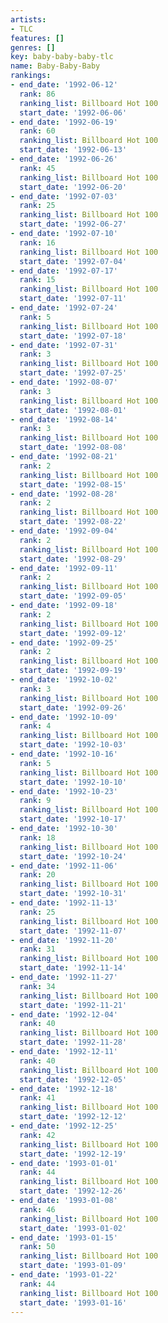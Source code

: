 ```yaml
---
artists:
- TLC
features: []
genres: []
key: baby-baby-baby-tlc
name: Baby-Baby-Baby
rankings:
- end_date: '1992-06-12'
  rank: 86
  ranking_list: Billboard Hot 100
  start_date: '1992-06-06'
- end_date: '1992-06-19'
  rank: 60
  ranking_list: Billboard Hot 100
  start_date: '1992-06-13'
- end_date: '1992-06-26'
  rank: 45
  ranking_list: Billboard Hot 100
  start_date: '1992-06-20'
- end_date: '1992-07-03'
  rank: 25
  ranking_list: Billboard Hot 100
  start_date: '1992-06-27'
- end_date: '1992-07-10'
  rank: 16
  ranking_list: Billboard Hot 100
  start_date: '1992-07-04'
- end_date: '1992-07-17'
  rank: 15
  ranking_list: Billboard Hot 100
  start_date: '1992-07-11'
- end_date: '1992-07-24'
  rank: 5
  ranking_list: Billboard Hot 100
  start_date: '1992-07-18'
- end_date: '1992-07-31'
  rank: 3
  ranking_list: Billboard Hot 100
  start_date: '1992-07-25'
- end_date: '1992-08-07'
  rank: 3
  ranking_list: Billboard Hot 100
  start_date: '1992-08-01'
- end_date: '1992-08-14'
  rank: 3
  ranking_list: Billboard Hot 100
  start_date: '1992-08-08'
- end_date: '1992-08-21'
  rank: 2
  ranking_list: Billboard Hot 100
  start_date: '1992-08-15'
- end_date: '1992-08-28'
  rank: 2
  ranking_list: Billboard Hot 100
  start_date: '1992-08-22'
- end_date: '1992-09-04'
  rank: 2
  ranking_list: Billboard Hot 100
  start_date: '1992-08-29'
- end_date: '1992-09-11'
  rank: 2
  ranking_list: Billboard Hot 100
  start_date: '1992-09-05'
- end_date: '1992-09-18'
  rank: 2
  ranking_list: Billboard Hot 100
  start_date: '1992-09-12'
- end_date: '1992-09-25'
  rank: 2
  ranking_list: Billboard Hot 100
  start_date: '1992-09-19'
- end_date: '1992-10-02'
  rank: 3
  ranking_list: Billboard Hot 100
  start_date: '1992-09-26'
- end_date: '1992-10-09'
  rank: 4
  ranking_list: Billboard Hot 100
  start_date: '1992-10-03'
- end_date: '1992-10-16'
  rank: 5
  ranking_list: Billboard Hot 100
  start_date: '1992-10-10'
- end_date: '1992-10-23'
  rank: 9
  ranking_list: Billboard Hot 100
  start_date: '1992-10-17'
- end_date: '1992-10-30'
  rank: 18
  ranking_list: Billboard Hot 100
  start_date: '1992-10-24'
- end_date: '1992-11-06'
  rank: 20
  ranking_list: Billboard Hot 100
  start_date: '1992-10-31'
- end_date: '1992-11-13'
  rank: 25
  ranking_list: Billboard Hot 100
  start_date: '1992-11-07'
- end_date: '1992-11-20'
  rank: 31
  ranking_list: Billboard Hot 100
  start_date: '1992-11-14'
- end_date: '1992-11-27'
  rank: 34
  ranking_list: Billboard Hot 100
  start_date: '1992-11-21'
- end_date: '1992-12-04'
  rank: 40
  ranking_list: Billboard Hot 100
  start_date: '1992-11-28'
- end_date: '1992-12-11'
  rank: 40
  ranking_list: Billboard Hot 100
  start_date: '1992-12-05'
- end_date: '1992-12-18'
  rank: 41
  ranking_list: Billboard Hot 100
  start_date: '1992-12-12'
- end_date: '1992-12-25'
  rank: 42
  ranking_list: Billboard Hot 100
  start_date: '1992-12-19'
- end_date: '1993-01-01'
  rank: 44
  ranking_list: Billboard Hot 100
  start_date: '1992-12-26'
- end_date: '1993-01-08'
  rank: 46
  ranking_list: Billboard Hot 100
  start_date: '1993-01-02'
- end_date: '1993-01-15'
  rank: 50
  ranking_list: Billboard Hot 100
  start_date: '1993-01-09'
- end_date: '1993-01-22'
  rank: 44
  ranking_list: Billboard Hot 100
  start_date: '1993-01-16'
---
```


